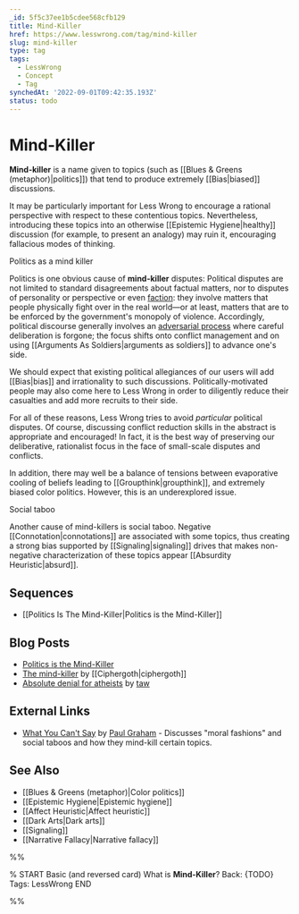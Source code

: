 ```yaml
---
_id: 5f5c37ee1b5cdee568cfb129
title: Mind-Killer
href: https://www.lesswrong.com/tag/mind-killer
slug: mind-killer
type: tag
tags:
  - LessWrong
  - Concept
  - Tag
synchedAt: '2022-09-01T09:42:35.193Z'
status: todo
---
```


# Mind-Killer

**Mind-killer** is a name given to topics (such as [[Blues & Greens (metaphor)|politics]]) that tend to produce extremely [[Bias|biased]] discussions.

It may be particularly important for Less Wrong to encourage a rational perspective with respect to these contentious topics. Nevertheless, introducing these topics into an otherwise [[Epistemic Hygiene|healthy]] discussion (for example, to present an analogy) may ruin it, encouraging fallacious modes of thinking.

Politics as a mind killer

Politics is one obvious cause of **mind-killer** disputes: Political disputes are not limited to standard disagreements about factual matters, nor to disputes of personality or perspective or even [faction](https://wiki.lesswrong.com/wiki/faction): they involve matters that people physically fight over in the real world—or at least, matters that are to be enforced by the government's monopoly of violence. Accordingly, political discourse generally involves an [adversarial process](https://wiki.lesswrong.com/wiki/adversarial_process) where careful deliberation is forgone; the focus shifts onto conflict management and on using [[Arguments As Soldiers|arguments as soldiers]] to advance one's side.

We should expect that existing political allegiances of our users will add [[Bias|bias]] and irrationality to such discussions. Politically-motivated people may also come here to Less Wrong in order to diligently reduce their casualties and add more recruits to their side.

For all of these reasons, Less Wrong tries to avoid *particular* political disputes. Of course, discussing conflict reduction skills in the abstract is appropriate and encouraged! In fact, it is the best way of preserving our deliberative, rationalist focus in the face of small-scale disputes and conflicts.

In addition, there may well be a balance of tensions between evaporative cooling of beliefs leading to [[Groupthink|groupthink]], and extremely biased color politics. However, this is an underexplored issue.

Social taboo

Another cause of mind-killers is social taboo. Negative [[Connotation|connotations]] are associated with some topics, thus creating a strong bias supported by [[Signaling|signaling]] drives that makes non-negative characterization of these topics appear [[Absurdity Heuristic|absurd]].

## Sequences

- [[Politics Is The Mind-Killer|Politics is the Mind-Killer]]

## Blog Posts

- [Politics is the Mind-Killer](http://lesswrong.com/lw/gw/politics_is_the_mindkiller/)
- [The mind-killer](http://lesswrong.com/lw/ee/the_mindkiller/) by [[Ciphergoth|ciphergoth]]
- [Absolute denial for atheists](http://lesswrong.com/lw/12w/absolute_denial_for_atheists/) by [taw](https://wiki.lesswrong.com/wiki/taw)

## External Links

- [What You Can't Say](http://paulgraham.com/say.html) by [Paul Graham](https://wiki.lesswrong.com/wiki/Paul_Graham) \- Discusses "moral fashions" and social taboos and how they mind-kill certain topics.

## See Also

- [[Blues & Greens (metaphor)|Color politics]]
- [[Epistemic Hygiene|Epistemic hygiene]]
- [[Affect Heuristic|Affect heuristic]]
- [[Dark Arts|Dark arts]]
- [[Signaling]]
- [[Narrative Fallacy|Narrative fallacy]]


%%

% START
Basic (and reversed card)
What is **Mind-Killer**?
Back: {TODO}
Tags: LessWrong
END

%%
	
